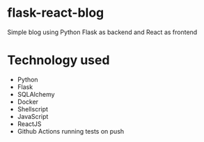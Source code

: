 # flask-react-blog
Simple blog using Python Flask as backend and React as frontend

# Technology used
- Python
- Flask
- SQLAlchemy
- Docker
- Shellscript
- JavaScript
- ReactJS
- Github Actions running tests on push
